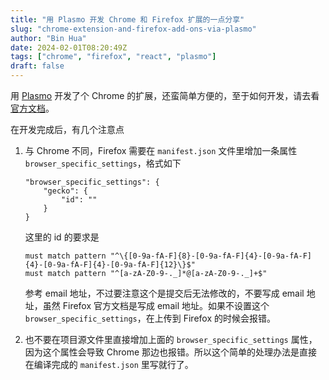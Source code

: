 ```yaml
---
title: "用 Plasmo 开发 Chrome 和 Firefox 扩展的一点分享"
slug: "chrome-extension-and-firefox-add-ons-via-plasmo"
author: "Bin Hua"
date: 2024-02-01T08:20:49Z
tags: ["chrome", "firefox", "react", "plasmo"]
draft: false
---
```


用 [Plasmo](https://www.plasmo.com/) 开发了个 Chrome 的扩展，还蛮简单方便的，至于如何开发，请去看[官方文档](https://docs.plasmo.com/)。

在开发完成后，有几个注意点

1. 与 Chrome 不同，Firefox 需要在 `manifest.json` 文件里增加一条属性 `browser_specific_settings`，格式如下

    ```
    "browser_specific_settings": {
        "gecko": {
            "id": ""
        }
    }
    ```

    这里的 id 的要求是
    
    ```
    must match pattern "^\{[0-9a-fA-F]{8}-[0-9a-fA-F]{4}-[0-9a-fA-F]{4}-[0-9a-fA-F]{4}-[0-9a-fA-F]{12}\}$"
    must match pattern "^[a-zA-Z0-9-._]*@[a-zA-Z0-9-._]+$"
    ```
    
    参考 email 地址，不过要注意这个是提交后无法修改的，不要写成 email 地址，虽然 Firefox 官方文档是写成 email 地址。如果不设置这个 `browser_specific_settings`，在上传到 Firefox 的时候会报错。

2. 也不要在项目源文件里直接增加上面的 `browser_specific_settings` 属性，因为这个属性会导致 Chrome 那边也报错。所以这个简单的处理办法是直接在编译完成的 `manifest.json` 里写就行了。